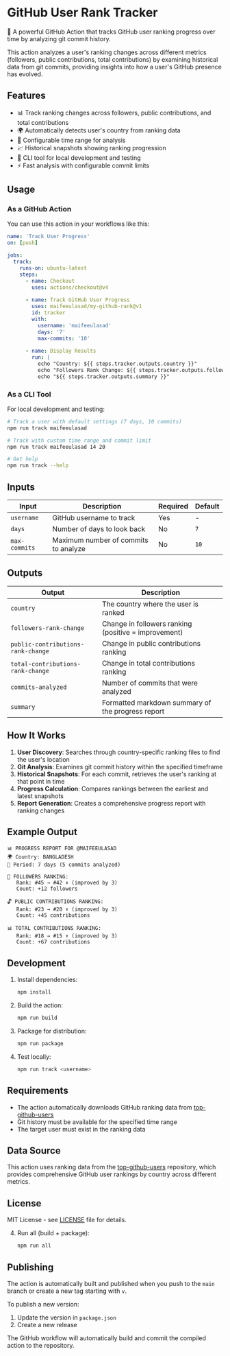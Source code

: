 # GitHub User Rank Tracker

🚀 A powerful GitHub Action that tracks GitHub user ranking progress over time by analyzing git commit history.

This action analyzes a user's ranking changes across different metrics (followers, public contributions, total contributions) by examining historical data from git commits, providing insights into how a user's GitHub presence has evolved.

## Features

- 📊 Track ranking changes across followers, public contributions, and total contributions
- 🌍 Automatically detects user's country from ranking data
- 📅 Configurable time range for analysis
- 📈 Historical snapshots showing ranking progression
- 🎯 CLI tool for local development and testing
- ⚡ Fast analysis with configurable commit limits

## Usage

### As a GitHub Action

You can use this action in your workflows like this:

```yaml
name: 'Track User Progress'
on: [push]

jobs:
  track:
    runs-on: ubuntu-latest
    steps:
      - name: Checkout
        uses: actions/checkout@v4
        
      - name: Track GitHub User Progress
        uses: maifeeulasad/my-github-rank@v1
        id: tracker
        with:
          username: 'maifeeulasad'
          days: '7'
          max-commits: '10'
          
      - name: Display Results
        run: |
          echo "Country: ${{ steps.tracker.outputs.country }}"
          echo "Followers Rank Change: ${{ steps.tracker.outputs.followers-rank-change }}"
          echo "${{ steps.tracker.outputs.summary }}"
```

### As a CLI Tool

For local development and testing:

```bash
# Track a user with default settings (7 days, 10 commits)
npm run track maifeeulasad

# Track with custom time range and commit limit
npm run track maifeeulasad 14 20

# Get help
npm run track --help
```

## Inputs

| Input | Description | Required | Default |
|-------|-------------|----------|---------|
| `username` | GitHub username to track | Yes | - |
| `days` | Number of days to look back | No | `7` |
| `max-commits` | Maximum number of commits to analyze | No | `10` |

## Outputs

| Output | Description |
|--------|-------------|
| `country` | The country where the user is ranked |
| `followers-rank-change` | Change in followers ranking (positive = improvement) |
| `public-contributions-rank-change` | Change in public contributions ranking |
| `total-contributions-rank-change` | Change in total contributions ranking |
| `commits-analyzed` | Number of commits that were analyzed |
| `summary` | Formatted markdown summary of the progress report |

## How It Works

1. **User Discovery**: Searches through country-specific ranking files to find the user's location
2. **Git Analysis**: Examines git commit history within the specified timeframe
3. **Historical Snapshots**: For each commit, retrieves the user's ranking at that point in time
4. **Progress Calculation**: Compares rankings between the earliest and latest snapshots
5. **Report Generation**: Creates a comprehensive progress report with ranking changes

## Example Output

```
📊 PROGRESS REPORT FOR @MAIFEEULASAD
🌍 Country: BANGLADESH
📅 Period: 7 days (5 commits analyzed)

👥 FOLLOWERS RANKING:
   Rank: #45 → #42 ⬆️ (improved by 3)
   Count: +12 followers

🔓 PUBLIC CONTRIBUTIONS RANKING:
   Rank: #23 → #20 ⬆️ (improved by 3)
   Count: +45 contributions

📊 TOTAL CONTRIBUTIONS RANKING:
   Rank: #18 → #15 ⬆️ (improved by 3)
   Count: +67 contributions
```

## Development

1. Install dependencies:
   ```bash
   npm install
   ```

2. Build the action:
   ```bash
   npm run build
   ```

3. Package for distribution:
   ```bash
   npm run package
   ```

4. Test locally:
   ```bash
   npm run track <username>
   ```

## Requirements

- The action automatically downloads GitHub ranking data from [top-github-users](https://github.com/gayanvoice/top-github-users)
- Git history must be available for the specified time range
- The target user must exist in the ranking data

## Data Source

This action uses ranking data from the [top-github-users](https://github.com/gayanvoice/top-github-users) repository, which provides comprehensive GitHub user rankings by country across different metrics.

## License

MIT License - see [LICENSE](LICENSE) file for details.

4. Run all (build + package):
   ```bash
   npm run all
   ```

## Publishing

The action is automatically built and published when you push to the `main` branch or create a new tag starting with `v`.

To publish a new version:

1. Update the version in `package.json`
2. Create a new release

The GitHub workflow will automatically build and commit the compiled action to the repository.